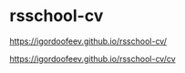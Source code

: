 # rsschool-cv
https://igordoofeev.github.io/rsschool-cv/

https://igordoofeev.github.io/rsschool-cv/cv
